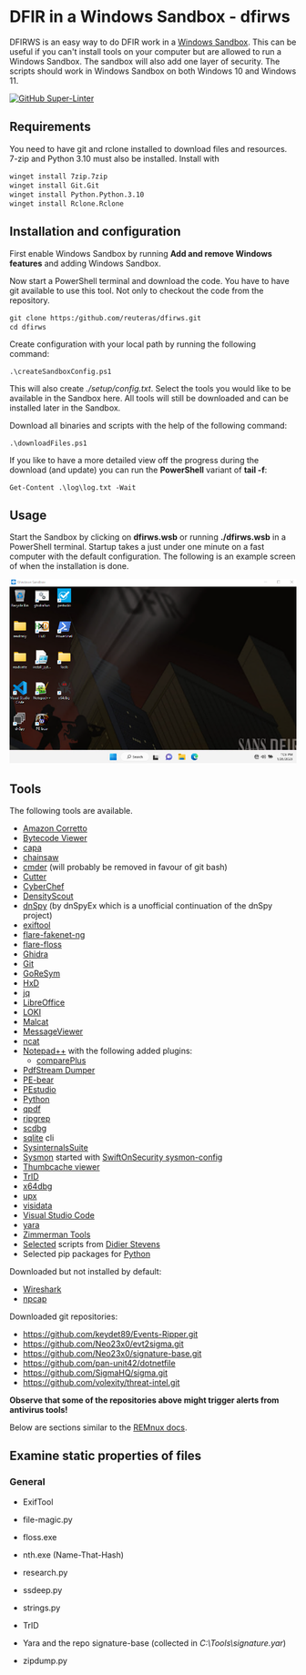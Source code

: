 # DFIR in a Windows Sandbox - dfirws

DFIRWS is an easy way to do DFIR work in a [Windows Sandbox][wsa]. This can be useful if you can't install tools on your computer but are allowed to run a Windows Sandbox. The sandbox will also add one layer of security. The scripts should work in Windows Sandbox on both Windows 10 and Windows 11.

[![GitHub Super-Linter](https://github.com/reuteras/dfirws/workflows/Lint%20Code%20Base/badge.svg)](https://github.com/marketplace/actions/super-linter)

## Requirements

You need to have git and rclone installed to download files and resources. 7-zip and Python 3.10 must also be installed. Install with

```
winget install 7zip.7zip
winget install Git.Git
winget install Python.Python.3.10
winget install Rclone.Rclone
```

## Installation and configuration

First enable Windows Sandbox by running **Add and remove Windows features** and adding Windows Sandbox.

Now start a PowerShell terminal and download the code. You have to have git available to use this tool. Not only to checkout the code from the repository.

	git clone https:/github.com/reuteras/dfirws.git
	cd dfirws

Create configuration with your local path by running the following command:

	.\createSandboxConfig.ps1

This will also create *./setup/config.txt*. Select the tools you would like to be available in the Sandbox here. All tools will still be downloaded and can be installed later in the Sandbox.

Download all binaries and scripts with the help of the following command:

	.\downloadFiles.ps1

If you like to have a more detailed view off the progress during the download (and update) you can run the **PowerShell** variant of **tail -f**:

    Get-Content .\log\log.txt -Wait

## Usage

Start the Sandbox by clicking on **dfirws.wsb** or running **./dfirws.wsb** in a PowerShell terminal. Startup takes a just under one minute on a fast computer with the default configuration. The following is an example screen of when the installation is done.

![Screen when installation is done](./resources/images/screen.png)

## Tools

The following tools are available.

- [Amazon Corretto][amc]
- [Bytecode Viewer][bcv]
- [capa][cap]
- [chainsaw][cha]
- [cmder][cer] (will probably be removed in favour of git bash)
- [Cutter][cut]
- [CyberChef][cyb]
- [DensityScout][den]
- [dnSpy][dns] (by dnSpyEx which is a unofficial continuation of the dnSpy project)
- [exiftool][ext]
- [flare-fakenet-ng][ffn]
- [flare-floss][flf]
- [Ghidra][ghi]
- [Git][git]
- [GoReSym][grs]
- [HxD][hxd]
- [jq][jq]
- [LibreOffice][lio]
- [LOKI][lok]
- [Malcat][mal]
- [MessageViewer][mev]
- [ncat][nca]
- [Notepad++][not] with the following added plugins:
  - [comparePlus][ncp]
- [PdfStream Dumper][psd]
- [PE-bear][peb]
- [PEstudio][pes]
- [Python][pyt]
- [qpdf][qpd]
- [ripgrep][rip]
- [scdbg][scd]
- [sqlite][sql] cli
- [SysinternalsSuite][syi]
- [Sysmon][sym] started with [SwiftOnSecurity sysmon-config][sws]
- [Thumbcache viewer][thu]
- [TrID][tri]
- [x64dbg][xdb]
- [upx][upx]
- [visidata][vis]
- [Visual Studio Code][vsc]
- [yara][yar]
- [Zimmerman Tools][zim]
- [Selected][sdi] scripts from [Didier Stevens][dis]
- Selected pip packages for [Python][pip]

Downloaded but not installed by default:

- [Wireshark][wis]
- [npcap][npc]

Downloaded git repositories:

- https://github.com/keydet89/Events-Ripper.git
- https://github.com/Neo23x0/evt2sigma.git
- https://github.com/Neo23x0/signature-base.git
- https://github.com/pan-unit42/dotnetfile
- https://github.com/SigmaHQ/sigma.git
- https://github.com/volexity/threat-intel.git

**Observe that some of the repositories above might trigger alerts from antivirus tools!**

Below are sections similar to the [REMnux docs][rem].

## Examine static properties of files

### General

- ExifTool
- file-magic.py
- floss.exe
- nth.exe (Name-That-Hash)
- research.py
- ssdeep.py
- strings.py
- TrID
- Yara and the repo signature-base (collected in *C:\Tools\signature.yar*)
- zipdump.py


  [amc]: https://docs.aws.amazon.com/corretto/
  [bcv]: https://github.com/Konloch/bytecode-viewer
  [cap]: https://github.com/mandiant/capa
  [cer]: https://github.com/cmderdev/cmder
  [cha]: https://github.com/WithSecureLabs/chainsaw
  [cut]: https://github.com/rizinorg/cutter
  [cyb]: https://github.com/gchq/CyberChef
  [den]: https://cert.at/en/downloads/software/software-densityscout 
  [dis]: https://github.com/DidierStevens/DidierStevensSuite
  [dns]: https://github.com/dnSpyEx/dnSpy
  [ext]: https://exiftool.org/
  [ffn]: https://github.com/mandiant/flare-fakenet-ng
  [flf]: https://github.com/mandiant/flare-floss
  [ghi]: https://github.com/NationalSecurityAgency/ghidra
  [git]: https://github.com/git-for-windows/git/
  [grs]: https://github.com/mandiant/GoReSym
  [hxd]: https://mh-nexus.de/
  [jq]:  https://github.com/stedolan/jq
  [lio]: https://www.libreoffice.org/
  [lok]: https://github.com/Neo23x0/Loki
  [mal]: https://malcat.fr/
  [mev]: https://github.com/lolo101/MsgViewer
  [nca]: https://nmap.org/ncat/
  [ncp]: https://github.com/pnedev/comparePlus
  [not]: https://notepad-plus-plus.org/
  [npc]: https://npcap.com/
  [peb]: https://github.com/hasherezade/pe-bear
  [pes]: https://www.winitor.com/
  [pip]: ./resources/download/python.ps1
  [psd]: https://github.com/dzzie/pdfstreamdumper/
  [pyt]: https://python.org/
  [qpd]: https://github.com/qpdf/qpdf
  [rad]: https://github.com/radareorg/radare2
  [rem]: https://docs.remnux.org/discover-the-tools/examine+static+properties/general
  [rip]: https://github.com/BurntSushi/ripgrep
  [scd]: https://github.com/dzzie/VS_LIBEMU
  [sdi]: ./resources/download/didier.ps1
  [sql]: https://sqlite.org/
  [sws]: https://github.com/SwiftOnSecurity/sysmon-config
  [syi]: https://learn.microsoft.com/en-us/sysinternals/
  [sym]: https://learn.microsoft.com/en-us/sysinternals/downloads/sysmon
  [thu]: https://thumbcacheviewer.github.io/
  [tri]: https://mark0.net/soft-trid-e.html
  [upx]: https://github.com/upx/upx
  [vis]: https://www.visidata.org/
  [vsc]: https://code.visualstudio.com/
  [wis]: https://wireshark.org/
  [wsa]: https://learn.microsoft.com/en-us/windows/security/threat-protection/windows-sandbox/windows-sandbox-overview
  [xdb]: https://x64dbg.com/
  [yar]: https://github.com/VirusTotal/yara
  [zim]: https://github.com/EricZimmerman
